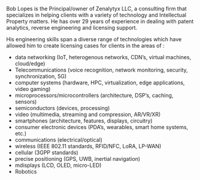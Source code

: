 Bob Lopes is the Principal/owner of Zenalytyx LLC, a consulting firm that specializes in helping clients with a variety of technology and Intellectual Property matters. He has over 29 years of experience in dealing with patent analytics, reverse engineering and licensing support. 

His engineering skills span a diverse range of technologies which have allowed him to create licensing cases for clients in the areas of : 
- data networking (IoT, heterogenous networks, CDN’s, virtual machines, cloud/edge) 
- Telecommunications (voice recognition, network monitoring, security, synchronization, 5G)
- computer systems (hardware, HPC, virtualization, edge applications, video gaming)
- microprocessors/microcontrollers (architecture, DSP’s, caching, sensors)
- semiconductors (devices, processing) 
- video (multimedia, streaming and compression, AR/VR/XR) 
- smartphones (architecture, features, displays, circuitry)
- consumer electronic devices (PDA’s, wearables, smart home systems, etc.) 
- communications (electrical/optical)
- wireless (IEEE 802.11 standards, RFID/NFC, LoRA, LP-WAN)
- cellular (3GPP standards) 
- precise positioning (GPS, UWB, inertial navigation) 
- mdisplays (LCD, OLED, micro-LED)
- Robotics 
